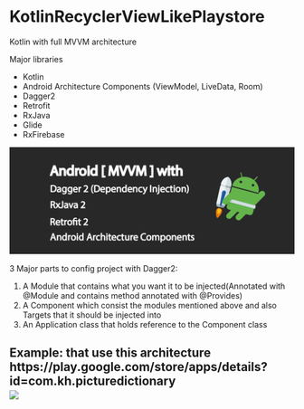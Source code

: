# KotlinRecyclerViewLikePlaystore
Kotlin with full MVVM architecture 

Major libraries
  - Kotlin
  - Android Architecture Components (ViewModel, LiveData, Room)
  - Dagger2
  - Retrofit
  - RxJava
  - Glide
  - RxFirebase
<img src="https://github.com/piseysen/KotlinRecyclerViewLikePlaystore/blob/master/1_zQ8lmPudBJ1sdtzlkbaA7Q.png"/>

3 Major parts to config project with Dagger2:
1. A Module that contains what you want it to be injected(Annotated with @Module and contains method annotated with @Provides)
2. A Component which consist the modules mentioned above and also Targets that it should be injected into
3. An Application class that holds reference to the Component class

<h2>Example: that use this architecture </hr> 
https://play.google.com/store/apps/details?id=com.kh.picturedictionary
<br/>
<img src="https://lh3.googleusercontent.com/soIGyy-BgGUiOnO77LIkxf_IxeOCB_AE74PT1ZCpMAfs7DYbWrMwtlRluINd5KXzyPQ=w2560-h1378-rw"/>
